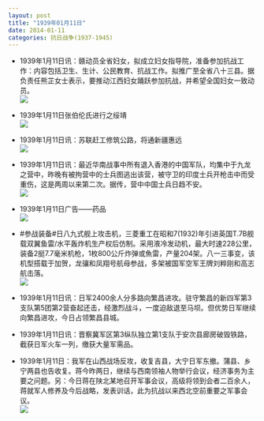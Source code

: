 ```yaml
---
layout: post
title: "1939年01月11日"
date: 2014-01-11
categories: 抗日战争(1937-1945)
---
```


<meta name="referrer" content="no-referrer" />

- 1939年1月11日讯：赣动员全省妇女，拟成立妇女指导院，准备参加抗战工作：内容包括卫生、生计、公民教育、抗战工作。拟推广至全省八十三县。据负责任熊芷女士表示，要推动江西妇女踊跃参加抗战，并希望全国妇女一致动员。 <br/><img src="https://ww2.sinaimg.cn/large/aca367d8jw1ecfy898k47j20hi0bognr.jpg" />

- 1939年1月11日张伯伦氏进行之绥靖 <br/><img src="https://ww2.sinaimg.cn/large/aca367d8jw1ecfwhtl8b8j20ln0xzndz.jpg" />

- 1939年1月11日讯：苏联赶工修筑公路，将通新疆惠远 <br/><img src="https://ww2.sinaimg.cn/large/aca367d8jw1ecfurevg56j20es063jsw.jpg" />

- 1939年1月11日讯：最近华南战事中所有退入香港的中国军队，均集中于九龙之营中，昨晚有被拘营中的士兵图逃出该营，被守卫的印度士兵开枪击中而受重伤，这是两周以来第二次。据传，营中中国士兵日趋不安。 <br/><img src="https://ww1.sinaimg.cn/large/aca367d8jw1ecfm39ee7fj209s05smy1.jpg" />

- 1939年1月11日广告——药品 <br/><img src="https://ww2.sinaimg.cn/large/aca367d8jw1ecfgvyhphij20ld0hujw6.jpg" />

- #参战装备#日八九式舰上攻击机，三菱重工在昭和7(1932)年引进英国T.7B舰载双翼鱼雷/水平轰炸机生产权后仿制。采用液冷发动机，最大时速228公里，装备2挺7.7毫米机枪，1枚800公斤炸弹或魚雷，产量204架。八一三事变，该机型搭载于加贺，龙骧和凤翔号航母参战，多架被国军空军王牌刘粹刚和高志航击落。 <br/><img src="https://ww4.sinaimg.cn/large/aca367d8jw1ecfdf4jmhcj20cs0pk79e.jpg" />

- 1939年1月11日讯：日军2400余人分多路向繁昌进攻。驻守繁昌的新四军第3支队第5团第2营奋起还击，经激烈战斗，一度迫敌退至马坝。但优势日军继续向繁昌进攻，今日占领繁昌县城。 

- 1939年1月11日讯：晋察冀军区第3纵队独立第1支队于安次县廊房破毁铁路，截获日军火车一列，缴获大量军需品。 

- 1939年1月11日：我军在山西战场反攻，收复吉县，大宁日军东撤。蒲县、乡宁两县也告收复。蒋今昨两日，继续与西南领袖人物举行会议，经济事务为主要之问题。另：今日蒋在陕北某地召开军事会议，高级将领到会者二百余人，蒋就军人修养及今后战略，发表训话，此为抗战以来西北空前重要之军事会议。 <br/><img src="https://ww4.sinaimg.cn/large/aca367d8jw1ecf87s1z2aj204k14xq6z.jpg" />

